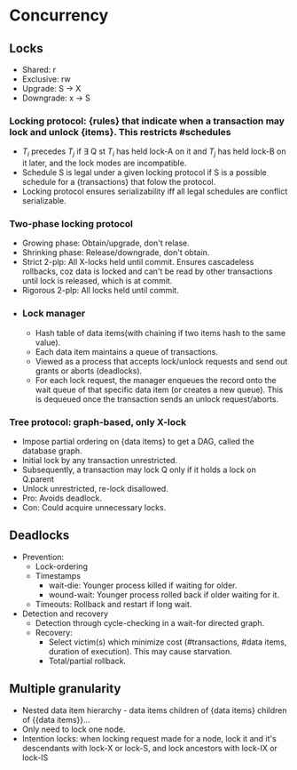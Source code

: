 # Concurrency

## Locks
- Shared: r
- Exclusive: rw
- Upgrade: S → X
- Downgrade: x → S

### Locking protocol: {rules} that indicate when a transaction may lock and unlock {items}. This restricts #schedules
- $T_i$ precedes $T_j$ if ∃ Q st $T_i$ has held lock-A on it and $T_j$ has held lock-B on it later, and the lock modes are incompatible. 
- Schedule S is legal under a given locking protocol if S is a possible schedule for a {transactions} that folow the protocol.
- Locking protocol ensures serializability iff all legal schedules are conflict serializable.


### Two-phase locking protocol
- Growing phase: Obtain/upgrade, don't relase.
- Shrinking phase: Release/downgrade, don't obtain.
- Strict 2-plp: All X-locks held until commit. Ensures cascadeless rollbacks, coz data is locked and can't be read by other transactions until lock is released, which is at commit.
- Rigorous 2-plp: All locks held until commit.
- ### Lock manager
  - Hash table of data items(with chaining if two items hash to the same value).
  - Each data item maintains a queue of transactions.
  - Viewed as a process that accepts lock/unlock requests and send out grants or aborts (deadlocks).
  - For each lock request, the manager enqueues the record onto the wait queue of that specific data item (or creates a new queue). This is dequeued once the transaction sends an unlock request/aborts.


### Tree protocol: graph-based, only X-lock
- Impose partial ordering on {data items} to get a DAG, called the database graph.
- Initial lock by any transaction unrestricted.
- Subsequently, a transaction may lock Q only if it holds a lock on Q.parent
- Unlock unrestricted, re-lock disallowed.
- Pro: Avoids deadlock.
- Con: Could acquire unnecessary locks.

## Deadlocks
- Prevention:
  - Lock-ordering
  - Timestamps
    - wait-die: Younger process killed if waiting for older.
    - wound-wait: Younger process rolled back if older waiting for it.
  - Timeouts: Rollback and restart if long wait.
- Detection and recovery
  - Detection through cycle-checking in a wait-for directed graph.
  - Recovery: 
    - Select victim(s) which minimize cost (#transactions, #data items, duration of execution). This may cause starvation.
    - Total/partial rollback.

## Multiple granularity
- Nested data item hierarchy - data items children of {data items} children of {{data items}}...
- Only need to lock one node.
- Intention locks: when locking request made for a node, lock it and it's descendants with lock-X or lock-S, and lock ancestors with lock-IX or lock-IS
